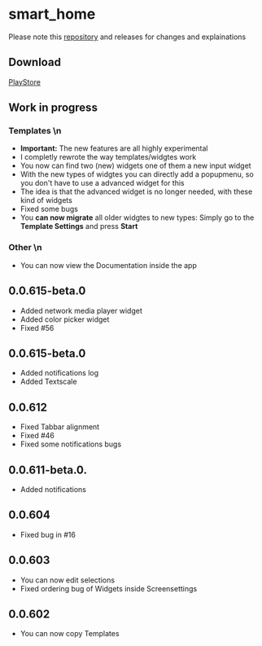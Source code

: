 # smart_home 
Please note this [repository](https://github.com/moba15/ioBroker.hiob) and releases for changes and explainations
## Download
[PlayStore](https://play.google.com/store/apps/details?id=de.bachmaier.smart_home)
## Work in progress
### Templates \n
- **Important:** The new features are all highly experimental
- I completly rewrote the way templates/widgtes work
- You now can find two (new) widgets one of them a new input widget
- With the new types of widgtes you can directly add a popupmenu, so you don't have to use a advanced widget for this
- The idea is that the advanced widget is no longer needed, with these kind of widgets
- Fixed some bugs
- You **can now migrate** all older widgtes to new types: Simply go to the **Template Settings** and press **Start**
### Other \n
- You can now view the Documentation inside the app

## 0.0.615-beta.0
- Added network media player widget
- Added color picker widget
- Fixed #56
## 0.0.615-beta.0
- Added notifications log
- Added Textscale
## 0.0.612
- Fixed Tabbar alignment
- Fixed #46
- Fixed some notifications bugs
## 0.0.611-beta.0.
- Added notifications
## 0.0.604
- Fixed bug in #16
## 0.0.603
- You can now edit selections
- Fixed ordering bug of Widgets inside Screensettings
## 0.0.602
- You can now copy Templates
